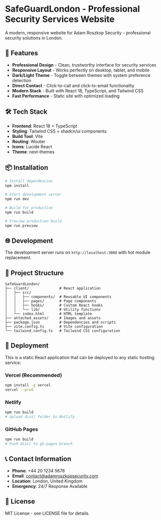 # SafeGuardLondon - Professional Security Services Website

A modern, responsive website for Adam Roszkop Security - professional security solutions in London.

## 🚀 Features

- **Professional Design** - Clean, trustworthy interface for security services
- **Responsive Layout** - Works perfectly on desktop, tablet, and mobile
- **Dark/Light Theme** - Toggle between themes with system preference detection
- **Direct Contact** - Click-to-call and click-to-email functionality
- **Modern Stack** - Built with React 18, TypeScript, and Tailwind CSS
- **Fast Performance** - Static site with optimized loading

## 🛠️ Tech Stack

- **Frontend**: React 18 + TypeScript
- **Styling**: Tailwind CSS + shadcn/ui components
- **Build Tool**: Vite
- **Routing**: Wouter
- **Icons**: Lucide React
- **Theme**: next-themes

## 📦 Installation

```bash
# Install dependencies
npm install

# Start development server
npm run dev

# Build for production
npm run build

# Preview production build
npm run preview
```

## 🌐 Development

The development server runs on `http://localhost:3000` with hot module replacement.

## 📁 Project Structure

```
SafeGuardLondon/
├── client/              # React application
│   ├── src/
│   │   ├── components/  # Reusable UI components
│   │   ├── pages/       # Page components
│   │   ├── hooks/       # Custom React hooks
│   │   └── lib/         # Utility functions
│   └── index.html       # HTML template
├── attached_assets/     # Images and assets
├── package.json         # Dependencies and scripts
├── vite.config.ts       # Vite configuration
└── tailwind.config.ts   # Tailwind CSS configuration
```

## 🚀 Deployment

This is a static React application that can be deployed to any static hosting service:

### Vercel (Recommended)
```bash
npm install -g vercel
vercel --prod
```

### Netlify
```bash
npm run build
# Upload dist/ folder to Netlify
```

### GitHub Pages
```bash
npm run build
# Push dist/ to gh-pages branch
```

## 📞 Contact Information

- **Phone**: +44 20 1234 5678
- **Email**: contact@adamroszkopsecurity.com
- **Location**: London, United Kingdom
- **Emergency**: 24/7 Response Available

## 📄 License

MIT License - see LICENSE file for details.
